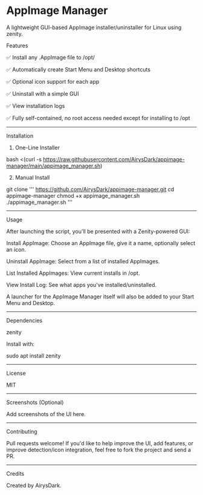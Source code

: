# AppImage Manager

A lightweight GUI-based AppImage installer/uninstaller for Linux using zenity.

Features

✅ Install any .AppImage file to /opt/<AppName>

✅ Automatically create Start Menu and Desktop shortcuts

✅ Optional icon support for each app

✅ Uninstall with a simple GUI

✅ View installation logs

✅ Fully self-contained, no root access needed except for installing to /opt



---

Installation

1. One-Line Installer

bash <(curl -s https://raw.githubusercontent.com/AirysDark/appimage-manager/main/appimage_manager.sh)

2. Manual Install

git clone '''
https://github.com/AirysDark/appimage-manager.git
cd appimage-manager
chmod +x appimage_manager.sh
./appimage_manager.sh
'''


---

Usage

After launching the script, you'll be presented with a Zenity-powered GUI:

Install AppImage: Choose an AppImage file, give it a name, optionally select an icon.

Uninstall AppImage: Select from a list of installed AppImages.

List Installed AppImages: View current installs in /opt.

View Install Log: See what apps you've installed/uninstalled.


A launcher for the AppImage Manager itself will also be added to your Start Menu and Desktop.


---

Dependencies

zenity


Install with:

sudo apt install zenity


---

License

MIT


---

Screenshots (Optional)

Add screenshots of the UI here.


---

Contributing

Pull requests welcome! If you'd like to help improve the UI, add features, or improve detection/icon integration, feel free to fork the project and send a PR.


---

Credits

Created by AirysDark.

